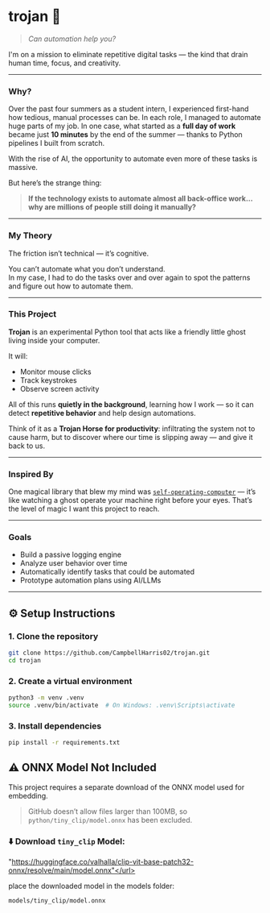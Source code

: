 # trojan 🐴 

> *Can automation help you?*

I'm on a mission to eliminate repetitive digital tasks — the kind that drain human time, focus, and creativity.

---

### Why?

Over the past four summers as a student intern, I experienced first-hand how tedious, manual processes can be. In each role, I managed to automate huge parts of my job. In one case, what started as a **full day of work** became just **10 minutes** by the end of the summer — thanks to Python pipelines I built from scratch.

With the rise of AI, the opportunity to automate even more of these tasks is massive.

But here’s the strange thing:

> **If the technology exists to automate almost all back-office work...  
> why are millions of people still doing it manually?**

---

### My Theory

The friction isn’t technical — it’s cognitive.

You can’t automate what you don’t understand.  
In my case, I had to do the tasks over and over again to spot the patterns and figure out how to automate them.

---

### This Project

**Trojan** is an experimental Python tool that acts like a friendly little ghost living inside your computer.

It will:

- Monitor mouse clicks  
- Track keystrokes  
- Observe screen activity  

All of this runs **quietly in the background**, learning how I work — so it can detect **repetitive behavior** and help design automations.

Think of it as a **Trojan Horse for productivity**: infiltrating the system not to cause harm, but to discover where our time is slipping away — and give it back to us.

---

### Inspired By

One magical library that blew my mind was [`self-operating-computer`](https://github.com/OthersideAI/self-operating-computer) — it’s like watching a ghost operate your machine right before your eyes. That’s the level of magic I want this project to reach.

---

### Goals

- Build a passive logging engine
- Analyze user behavior over time
- Automatically identify tasks that could be automated
- Prototype automation plans using AI/LLMs

---

## ⚙️ Setup Instructions

### 1. Clone the repository

```bash
git clone https://github.com/CampbellHarris02/trojan.git
cd trojan
```

### 2. Create a virtual environment
```bash
python3 -m venv .venv
source .venv/bin/activate  # On Windows: .venv\Scripts\activate
```

### 3. Install dependencies
```bash
pip install -r requirements.txt
```

## ⚠️ ONNX Model Not Included

This project requires a separate download of the ONNX model used for embedding.

> GitHub doesn’t allow files larger than 100MB, so `python/tiny_clip/model.onnx` has been excluded.

### ⬇️ Download <code>tiny_clip</code> Model:

<url>"https://huggingface.co/valhalla/clip-vit-base-patch32-onnx/resolve/main/model.onnx"</url>

place the downloaded model in the models folder:

```bash
models/tiny_clip/model.onnx
```
